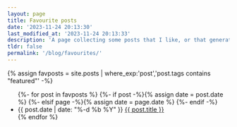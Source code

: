 ```yaml
---
layout: page
title: Favourite posts
date: '2023-11-24 20:13:30'
last_modified_at: '2023-11-24 20:13:33'
description: 'A page collecting some posts that I like, or that generated private commants, or got some traction on the internet.'
tldr: false
permalink: '/blog/favourites/'
---
```

{% assign favposts = site.posts | where_exp:'post','post.tags contains "featured"' -%}
<ul class="h-feed">
  {%- for post in favposts %}
  {%- if post -%}{% assign date = post.date %}
  {%- elsif page -%}{% assign date = page.date %}
  {%- endif -%}
  <li>
    <time class="dim" datetime="{{ post.date | date_to_xmlschema }}" itemprop="dateCreated">{{ post.date | date: "%-d&nbsp;%b&nbsp;%Y" }}</time>
    <a href="{{ post.url }}" title="{{ post.description }}">{{ post.title }}</a>
  </li>
  {% endfor %}
</ul>